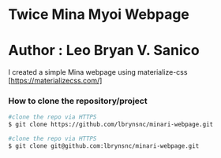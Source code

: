 # Twice Mina Myoi Webpage
# Author : Leo Bryan V. Sanico

I created a simple Mina webpage using materialize-css [https://materializecss.com/]

### How to clone the repository/project

``` bash
#clone the repo via HTTPS
$ git clone https://github.com/lbrynsnc/minari-webpage.git

#clone the repo via HTTPS
$ git clone git@github.com:lbrynsnc/minari-webpage.git